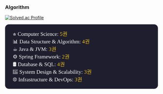 ### Algorithm
[![Solved.ac Profile](https://mazassumnida.wtf/api/v2/generate_badge?boj=chho410)](https://solved.ac/chho410/)

<img src="https://raw.githubusercontent.com/ghtjr410/ghtjr410/refs/heads/main/reading_stats.svg">
